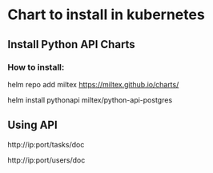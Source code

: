 # Chart to install in kubernetes

## Install Python API Charts

### How to install:

helm repo add miltex https://miltex.github.io/charts/

helm install pythonapi miltex/python-api-postgres

## Using API

http://ip:port/tasks/doc

http://ip:port/users/doc